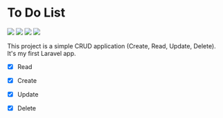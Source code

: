 # To Do List

<img src="https://img.shields.io/badge/php-%23777BB4.svg?style=for-the-badge&logo=php&logoColor=white">
<img src="https://img.shields.io/badge/laravel-%23FF2D20.svg?style=for-the-badge&logo=laravel&logoColor=white">
<img src="https://img.shields.io/badge/vite-%23646CFF.svg?style=for-the-badge&logo=vite&logoColor=white">
<img src="https://img.shields.io/badge/bootstrap-%238511FA.svg?style=for-the-badge&logo=bootstrap&logoColor=white">

This project is a simple CRUD application (Create, Read, Update, Delete). It's my first Laravel app.

- [x] Read
- [x] Create
- [x] Update
- [x] Delete


